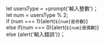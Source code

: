 let usersType = +prompt('輸入整數')；<br>
let num = usersType % 2; <br>
if (num === 1){alert(`${num}是奇數`)} <br>
else if(num === 0){alert(`${num}是偶數`)} <br>
else {alert('輸入錯誤')}；
